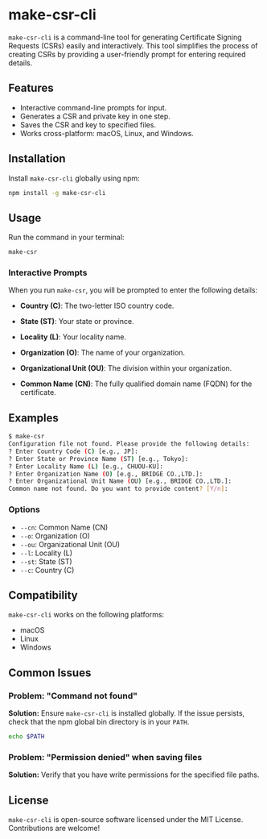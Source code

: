# make-csr-cli

`make-csr-cli` is a command-line tool for generating Certificate Signing Requests (CSRs) easily and interactively. This tool simplifies the process of creating CSRs by providing a user-friendly prompt for entering required details.

## Features
- Interactive command-line prompts for input.
- Generates a CSR and private key in one step.
- Saves the CSR and key to specified files.
- Works cross-platform: macOS, Linux, and Windows.

## Installation

Install `make-csr-cli` globally using npm:

```bash
npm install -g make-csr-cli
```

## Usage

Run the command in your terminal:

```bash
make-csr
```

### Interactive Prompts
When you run `make-csr`, you will be prompted to enter the following details:
- **Country (C)**: The two-letter ISO country code.
- **State (ST)**: Your state or province.
- **Locality (L)**: Your locality name.
- **Organization (O)**: The name of your organization.
- **Organizational Unit (OU)**: The division within your organization.

- **Common Name (CN)**: The fully qualified domain name (FQDN) for the certificate.
## Examples

```bash
$ make-csr
Configuration file not found. Please provide the following details:
? Enter Country Code (C) [e.g., JP]:
? Enter State or Province Name (ST) [e.g., Tokyo]:
? Enter Locality Name (L) [e.g., CHUOU-KU]:
? Enter Organization Name (O) [e.g., BRIDGE CO.,LTD.]:
? Enter Organizational Unit Name (OU) [e.g., BRIDGE CO.,LTD.]:
Common name not found. Do you want to provide content? [Y/n]:
```

### Options
- `--cn`: Common Name (CN)
- `--o`: Organization (O)
- `--ou`: Organizational Unit (OU)
- `--l`: Locality (L)
- `--st`: State (ST)
- `--c`: Country (C)

## Compatibility

`make-csr-cli` works on the following platforms:
- macOS
- Linux
- Windows

## Common Issues

### Problem: "Command not found"
**Solution:** Ensure `make-csr-cli` is installed globally. If the issue persists, check that the npm global bin directory is in your `PATH`.

```bash
echo $PATH
```

### Problem: "Permission denied" when saving files
**Solution:** Verify that you have write permissions for the specified file paths.

## License

`make-csr-cli` is open-source software licensed under the MIT License. Contributions are welcome!
